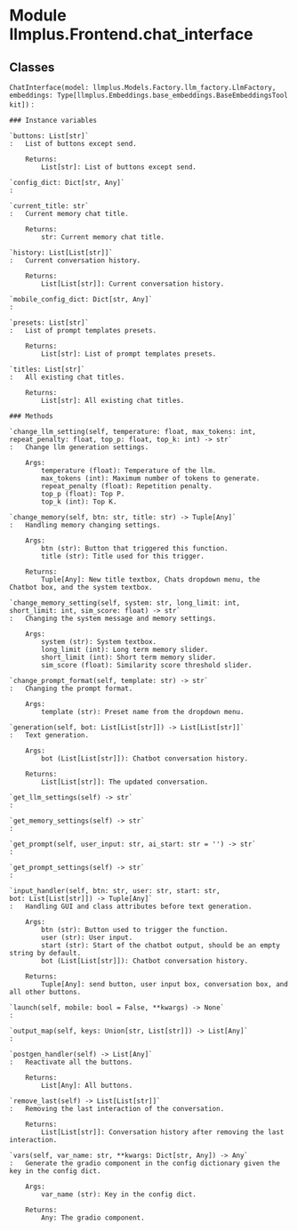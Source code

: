 Module llmplus.Frontend.chat_interface
======================================

Classes
-------

`ChatInterface(model: llmplus.Models.Factory.llm_factory.LlmFactory, embeddings: Type[llmplus.Embeddings.base_embeddings.BaseEmbeddingsToolkit])`
:   

    ### Instance variables

    `buttons: List[str]`
    :   List of buttons except send.
        
        Returns:
            List[str]: List of buttons except send.

    `config_dict: Dict[str, Any]`
    :

    `current_title: str`
    :   Current memory chat title.
        
        Returns:
            str: Current memory chat title.

    `history: List[List[str]]`
    :   Current conversation history.
        
        Returns:
            List[List[str]]: Current conversation history.

    `mobile_config_dict: Dict[str, Any]`
    :

    `presets: List[str]`
    :   List of prompt templates presets.
        
        Returns:
            List[str]: List of prompt templates presets.

    `titles: List[str]`
    :   All existing chat titles.
        
        Returns:
            List[str]: All existing chat titles.

    ### Methods

    `change_llm_setting(self, temperature: float, max_tokens: int, repeat_penalty: float, top_p: float, top_k: int) ‑> str`
    :   Change llm generation settings.
        
        Args:
            temperature (float): Temperature of the llm.
            max_tokens (int): Maximum number of tokens to generate.
            repeat_penalty (float): Repetition penalty.
            top_p (float): Top P.
            top_k (int): Top K.

    `change_memory(self, btn: str, title: str) ‑> Tuple[Any]`
    :   Handling memory changing settings.
        
        Args:
            btn (str): Button that triggered this function.
            title (str): Title used for this trigger.
        
        Returns:
            Tuple[Any]: New title textbox, Chats dropdown menu, the Chatbot box, and the system textbox.

    `change_memory_setting(self, system: str, long_limit: int, short_limit: int, sim_score: float) ‑> str`
    :   Changing the system message and memory settings.
        
        Args:
            system (str): System textbox.
            long_limit (int): Long term memory slider.
            short_limit (int): Short term memory slider.
            sim_score (float): Similarity score threshold slider.

    `change_prompt_format(self, template: str) ‑> str`
    :   Changing the prompt format.
        
        Args:
            template (str): Preset name from the dropdown menu.

    `generation(self, bot: List[List[str]]) ‑> List[List[str]]`
    :   Text generation.
        
        Args:
            bot (List[List[str]]): Chatbot conversation history.
        
        Returns:
            List[List[str]]: The updated conversation.

    `get_llm_settings(self) ‑> str`
    :

    `get_memory_settings(self) ‑> str`
    :

    `get_prompt(self, user_input: str, ai_start: str = '') ‑> str`
    :

    `get_prompt_settings(self) ‑> str`
    :

    `input_handler(self, btn: str, user: str, start: str, bot: List[List[str]]) ‑> Tuple[Any]`
    :   Handling GUI and class attributes before text generation.
        
        Args:
            btn (str): Button used to trigger the function.
            user (str): User input.
            start (str): Start of the chatbot output, should be an empty string by default.
            bot (List[List[str]]): Chatbot conversation history.
        
        Returns:
            Tuple[Any]: send button, user input box, conversation box, and all other buttons.

    `launch(self, mobile: bool = False, **kwargs) ‑> None`
    :

    `output_map(self, keys: Union[str, List[str]]) ‑> List[Any]`
    :

    `postgen_handler(self) ‑> List[Any]`
    :   Reactivate all the buttons.
        
        Returns:
            List[Any]: All buttons.

    `remove_last(self) ‑> List[List[str]]`
    :   Removing the last interaction of the conversation.
        
        Returns:
            List[List[str]]: Conversation history after removing the last interaction.

    `vars(self, var_name: str, **kwargs: Dict[str, Any]) ‑> Any`
    :   Generate the gradio component in the config dictionary given the key in the config dict.
        
        Args:
            var_name (str): Key in the config dict.
        
        Returns:
            Any: The gradio component.